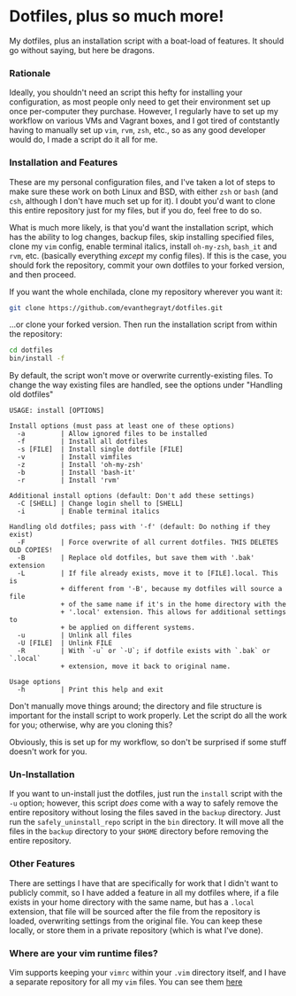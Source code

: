# Dotfiles, plus so much more!
My dotfiles, plus an installation script with a boat-load of features. It should go without saying, but here be dragons.

### Rationale
Ideally, you shouldn't need an script this hefty for installing your
configuration, as most people only need to get their environment set up once
per-computer they purchase. However, I regularly have to set up my workflow on
various VMs and Vagrant boxes, and I got tired of contstantly having to manually
set up `vim`, `rvm`, `zsh`, etc., so as any good developer would do, I made a
script do it all for me.

### Installation and Features
These are my personal configuration files, and I've taken a lot of steps to make
sure these work on both Linux and BSD, with either `zsh` or `bash` (and `csh`,
although I don't have much set up for it). I doubt you'd want to clone this
entire repository just for my files, but if you do, feel free to do so.

What is much more likely, is that you'd want the installation script, which has
the ability to log changes, backup files, skip installing specified files, clone
my `vim` config, enable terminal italics, install `oh-my-zsh`, `bash_it` and
`rvm`, etc. (basically everything *except* my config files). If this is the
case, you should fork the repository, commit your own dotfiles to your forked
version, and then proceed.

If you want the whole enchilada, clone my repository wherever you want it:
```sh
git clone https://github.com/evanthegrayt/dotfiles.git
```
...or clone your forked version. Then run the installation script from within
the repository:
```sh
cd dotfiles
bin/install -f
```

By default, the script won't move or overwrite currently-existing files. To
change the way existing files are handled, see the options under
"Handling old dotfiles"

```
USAGE: install [OPTIONS]

Install options (must pass at least one of these options)
  -a         | Allow ignored files to be installed
  -f         | Install all dotfiles
  -s [FILE]  | Install single dotfile [FILE]
  -v         | Install vimfiles
  -z         | Install 'oh-my-zsh'
  -b         | Install 'bash-it'
  -r         | Install 'rvm'

Additional install options (default: Don't add these settings)
  -C [SHELL] | Change login shell to [SHELL]
  -i         | Enable terminal italics

Handling old dotfiles; pass with '-f' (default: Do nothing if they exist)
  -F         | Force overwrite of all current dotfiles. THIS DELETES OLD COPIES!
  -B         | Replace old dotfiles, but save them with '.bak' extension
  -L         | If file already exists, move it to [FILE].local. This is
             + different from '-B', because my dotfiles will source a file
             + of the same name if it's in the home directory with the
             + '.local' extension. This allows for additional settings to
             + be applied on different systems.
  -u         | Unlink all files
  -U [FILE]  | Unlink FILE
  -R         | With `-u` or `-U`; if dotfile exists with `.bak` or `.local`
             + extension, move it back to original name.

Usage options
  -h         | Print this help and exit
```

Don't manually move things around; the directory and file structure is important
for the install script to work properly. Let the script do all the work for you;
otherwise, why are you cloning this?

Obviously, this is set up for my workflow, so don't be surprised if some stuff
doesn't work for you.

### Un-Installation
If you want to un-install just the dotfiles, just run the `install` script with
the `-u` option; however, this script *does* come with a way to safely remove
the entire repository without losing the files saved in the `backup` directory.
Just run the `safely_uninstall_repo` script in the `bin` directory. It will move
all the files in the `backup` directory to your `$HOME` directory before
removing the entire repository.

### Other Features
There are settings I have that are specifically for work that I didn't want
to publicly commit, so I have added a feature in all my dotfiles where, if a
file exists in your home directory with the same name, but has a `.local`
extension, that file will be sourced after the file from the repository is
loaded, overwriting settings from the original file. You can keep these locally,
or store them in a private repository (which is what I've done).

### Where are your vim runtime files?
Vim supports keeping your `vimrc` within your `.vim` directory itself, and I
have a separate repository for all my `vim` files. You can see them
[here](https://github.com/evanthegrayt/vimfiles)

